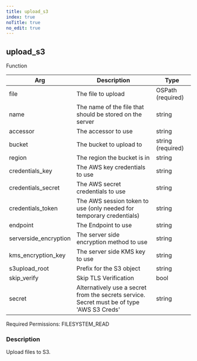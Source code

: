 ```yaml
---
title: upload_s3
index: true
noTitle: true
no_edit: true
---
```




<div class="vql_item"></div>


## upload_s3
<span class='vql_type label label-warning pull-right page-header'>Function</span>



<div class="vqlargs"></div>

Arg | Description | Type
----|-------------|-----
file|The file to upload|OSPath (required)
name|The name of the file that should be stored on the server|string
accessor|The accessor to use|string
bucket|The bucket to upload to|string (required)
region|The region the bucket is in|string
credentials_key|The AWS key credentials to use|string
credentials_secret|The AWS secret credentials to use|string
credentials_token|The AWS session token to use (only needed for temporary credentials)|string
endpoint|The Endpoint to use|string
serverside_encryption|The server side encryption method to use|string
kms_encryption_key|The server side KMS key to use|string
s3upload_root|Prefix for the S3 object|string
skip_verify|Skip TLS Verification|bool
secret|Alternatively use a secret from the secrets service. Secret must be of type 'AWS S3 Creds'|string

Required Permissions: 
<span class="linkcolour label label-success">FILESYSTEM_READ</span>

### Description

Upload files to S3.

